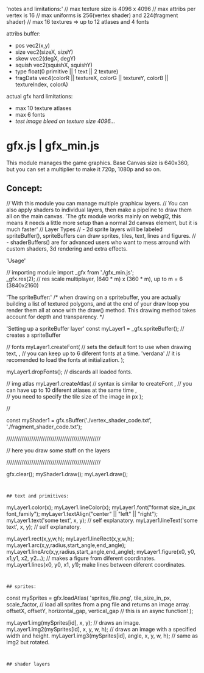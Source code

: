 'notes and limitations:'
// max texture size is 4096 x 4096
// max attribs per vertex is 16
// max uniforms is 256(vertex shader) and 224(fragment shader)
// max 16 textures => up to 12 atlases and 4 fonts

attribs buffer:
  - pos vec2(x,y)
  - size vec2(sizeX, sizeY)
  - skew vec2(degX, degY)
  - squish vec2(squishX, squishY)
  - type float(0 primitive || 1 text || 2 texture)
  - fragData vec4(colorR || textureX, colorG || textureY, colorB || textureIndex, colorA)


actual gfx hard limitations:
- max 10 texture atlases
- max 6 fonts
- *test image bleed on texture size 4096...*


# gfx.js | gfx_min.js

This module manages the game graphics.
Base Canvas size is 640x360, but you can set a multiplier to make it 720p, 1080p and so on.


## Concept:

// With this module you can manage multiple graphicw layers.
// You can also apply shaders to individual layers, then make a pipeline to draw them all on the main canvas.
'The gfx module works mainly on webgl2, this means it needs a little more setup than a normal 2d canvas element, but it is much faster'
// Layer Types
//  - 2d sprite layers will be labeled spriteBuffer(), spriteBuffers can draw sprites, tiles, text, lines and figures.
//  - shaderBuffers() are for advanced users who want to mess arround with custom shaders, 3d rendering and extra effects.


'Usage'

// importing module
import _gfx from './gfx_min.js';  
_gfx.res(2);      // res scale multiplayer, (640 * m) x (360 * m), up to m = 6 (3840x2160)

'The spriteBuffer:'
/*
  when drawing on a spritebuffer, you are actually building a list of textured polygons, 
  and at the end of your draw loop you render them all at once with the draw() method.
  This drawing method takes account for depth and transparency.
*/

'Setting up a spriteBuffer layer'
const myLayer1 = _gfx.spriteBuffer(); // creates a spriteBuffer

// fonts
myLayer1.createFont(      // sets the default font to use when drawing text,
  <index>,                // you can keep up to 6 diferent fonts at a time.
  'verdana'               // it is recomended to load the fonts at initialization.
);


myLayer1.dropFonts();     // discards all loaded fonts.

// img atlas
myLayer1.createAtlas(     // syntax is similar to createFont
  <index>,                // you can have up to 10 diferent atlases at the same time
  <image-canvas-dataurl>,        
  <tile-size>             // you need to specify the tile size of the image in px
);

//



const myShader1 = gfx.sBuffer('./vertex_shader_code.txt', './fragment_shader_code.txt');

/////////////////////////////////////////////////

// here you draw some stuff on the layers


/////////////////////////////////////////////////

gfx.clear();
myShader1.draw();
myLayer1.draw();

```


## text and primitives:

```
myLayer1.color(x);
myLayer1.lineColor(x);
myLayer1.font("format size_in_px font_family");
myLayer1.textAlign("center" || "left" || "right");
myLayer1.text('some text', x, y);    // self explanatory.
myLayer1.lineText('some text', x, y);    // self explanatory.

myLayer1.rect(x,y,w,h);
myLayer1.lineRect(x,y,w,h);
myLayer1.arc(x,y,radius,start_angle,end_angle);
myLayer1.lineArc(x,y,radius,start_angle,end_angle);
myLayer1.figure(x0, y0, x1,y1, x2, y2...);    // makes a figure from diferent coordinates.
myLayer1.lines(x0, y0, x1, y1);   make lines between diferent coordinates.

```


## sprites:

```
const mySprites = gfx.loadAtlas(
  'sprites_file.png', tile_size_in_px, scale_factor,              // load all sprites from a png file and returns an image array.
  offsetX, offsetY, horizontal_gap, vertical_gap                  // this is an async function!
);

myLayer1.img(mySprites[id], x, y);                // draws an image.
myLayer1.img2(mySprites[id], x, y, w, h);         // draws an image with a specified width and height.
myLayer1.img3(mySprites[id], angle, x, y, w, h);  // same as img2 but rotated.
```


## shader layers

```



```

